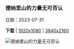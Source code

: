 ### 德纳里山的力量无可否认

日期：2023-07-31

**下载**  |  [1920x1080](https://cn.bing.com/th?id=OHR.DenaliClimber_ZH-CN7548168932_1920x1080.jpg)  |  [3840x2160](https://cn.bing.com/th?id=OHR.DenaliClimber_ZH-CN7548168932_UHD.jpg)

![德纳里山的力量无可否认](https://cn.bing.com/th?id=OHR.DenaliClimber_ZH-CN7548168932_1920x1080.jpg "从德纳里山看福克拉山，德纳里国家公园，美国阿拉斯加州 (© Andrew Peacock/Tandem Stills + Motion)")

